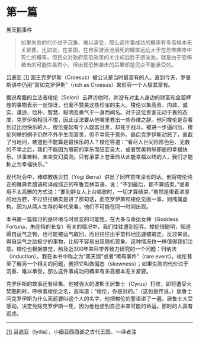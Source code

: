 # 第一篇  
黑天鹅事件

> 如果失败的代价过于沉重、难以承受，那么这件事成功的概率有多高根本无关紧要。比如说，在美国，在自家游泳池溺死的概率远远大于在恐怖袭击中死亡的概率，但民众对政府反恐政策的关注却远胜于游泳池，就是由于恐怖袭击的可能性虽然小，但出现恐怖袭击的后果却是民众不能承受的。

吕底亚 [[1]](137_第一篇_黑天鹅事件.md#note1n) 国王克罗伊斯（Croesus）被公认是当时最富有的人。直到今天，罗曼斯语中仍用“富如克罗伊斯”（rich as Croesus）来形容一个人极其富有。

据说希腊的立法者梭伦（Solon）去拜访他时，并没有对主人身边的财富和金碧辉煌的事物表示一丝惊讶，也毫不赞美这些珍宝的主人。梭伦以集高贵、内敛、诚实、谦逊、俭朴、智慧、聪明及勇气于一身而闻名。对于这位贵客无动于衷的态度，克罗伊斯相当不悦，因此设法要从他嘴里套出一些恭维之辞。他问梭伦是否看到过比他快乐的人，梭伦提起有个人既富且贵，却死于战斗。被进一步逼问后，梭伦列举的例子仍然不外乎生而富贵，但不幸死于意外。最后克罗伊斯动怒了，直截了当地问，难道他不能算是最快乐的人？梭伦答道：“看尽人世间形形色色、无数的不幸之后，我们不能因为眼前的享乐而狂妄自大，或者赞美稍纵即逝的幸福快乐。世事难料，未来变幻莫测。只有承蒙上苍垂怜从此能幸福以终的人，我们才能称之为幸福快乐。”

现代社会中，棒球教练贝拉（Yogi Berra）讲出了同样意味深长的话。他将梭伦纯正的雅典希腊语转译成纯正的布鲁克林英语，说：“不到最后，都不算结束。”或者用不太高雅的方式说：“要到胖女人上台唱歌时，一切才算结束。”虽然是带着浓厚的地方腔，不过贝拉确实是讲了那句话，而克罗伊斯和梭伦见面一事，则纯属虚构，因为从两人生存的年代来看，他们不可能在同一时间出现。

本书第一篇探讨的是环境与时俱变的可能性。在大多与命运女神（Goddess Fortuna，朱庇特的长女）有关的情况中，我们往往遭到捉弄。梭伦很聪明，知道得自运气之物，也可能被运气取回，而且往往出乎意料地迅速被取走。反过来说，得自运气之助极少的事物，比较不容易出现随机现象。这种情况也一样值得我们注意。梭伦也根据直觉，触及近300年来科学界致力研究的一个问题：归纳法（induction）。我在本书中称之为“黑天鹅”或者“稀有事件”（rare event）。梭伦甚至了解另一个相关的问题，我把它叫做偏态（skewness）；如果失败的代价过于沉重、难以承受，那么这件事成功的概率有多高根本无关紧要。

克罗伊斯的故事还有续集。他被强大的波斯王居鲁士（Cyrus）打败，即将遭受火焚酷刑时，呼唤着梭伦之名，高叫道：“梭伦，你是对的。”（这也是传说。）居鲁士问克罗伊斯为什么死前要叫这个人的名字，他把梭伦的警语讲了一遍。居鲁士大受感动，决定免除克罗伊斯一死，因为他也想到自己未来可能的命运。那时的人真有远虑。

* * *

[[1]](137_第一篇_黑天鹅事件.md#note1) 吕底亚（lydia），小细亚西西部之古代王国。—译者注
